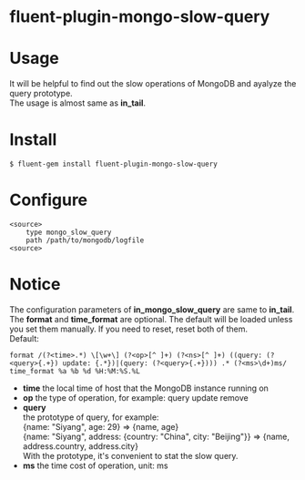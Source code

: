 fluent-plugin-mongo-slow-query
==============================
# Usage
It will be helpful to find out the slow operations of MongoDB and ayalyze the query prototype.  
The usage is almost same as **in_tail**.

# Install
```$ fluent-gem install fluent-plugin-mongo-slow-query```

# Configure
```
<source>
    type mongo_slow_query
    path /path/to/mongodb/logfile
<source>
```

# Notice
The configuration parameters of **in_mongo_slow_query** are same to **in_tail**.  
The **format** and **time_format** are optional. The default will be loaded unless you set them manually. If you need to reset, reset both of them.  
Default:
```
format /(?<time>.*) \[\w+\] (?<op>[^ ]+) (?<ns>[^ ]+) ((query: (?<query>{.+}) update: {.*})|(query: (?<query>{.+}))) .* (?<ms>\d+)ms/
time_format %a %b %d %H:%M:%S.%L
```

- **time** the local time of host that the MongoDB instance running on
- **op** the type of operation, for example: query update remove
- **query**  
    the prototype of query, for example:  
    {name: "Siyang", age: 29} => {name, age}  
    {name: "Siyang", address: {country: "China", city: "Beijing"}} => {name, address.country, address.city}  
    With the prototype, it's convenient to stat the slow query.
- **ms** the time cost of operation, unit: ms

